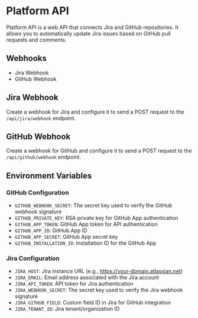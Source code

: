 # Platform API

Platform API is a web API that connects Jira and GitHub repositories. It allows you to automatically update Jira issues based on GitHub pull requests and comments.

## Webhooks

- Jira Webhook
- GitHub Webhook

## Jira Webhook

Create a webhook for Jira and configure it to send a POST request to the `/api/jira/webhook` endpoint.

## GitHub Webhook

Create a webhook for GitHub and configure it to send a POST request to the `/api/github/webhook` endpoint.

## Environment Variables

### GitHub Configuration

- `GITHUB_WEBHOOK_SECRET`: The secret key used to verify the GitHub webhook signature
- `GITHUB_PRIVATE_KEY`: RSA private key for GitHub App authentication
- `GITHUB_APP_TOKEN`: GitHub App token for API authentication
- `GITHUB_APP_ID`: GitHub App ID
- `GITHUB_APP_SECRET`: GitHub App secret key
- `GITHUB_INSTALLATION_ID`: Installation ID for the GitHub App

### Jira Configuration

- `JIRA_HOST`: Jira instance URL (e.g., https://your-domain.atlassian.net)
- `JIRA_EMAIL`: Email address associated with the Jira account
- `JIRA_API_TOKEN`: API token for Jira authentication
- `JIRA_WEBHOOK_SECRET`: The secret key used to verify the Jira webhook signature
- `JIRA_GITHUB_FIELD`: Custom field ID in Jira for GitHub integration
- `JIRA_TENANT_ID`: Jira tenant/organization ID
